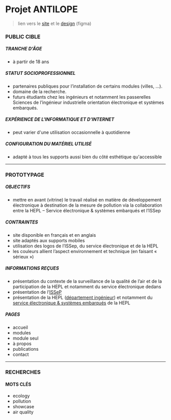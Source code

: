 # Projet ANTILOPE

> lien vers le [site](https://antilope.noemie-vincent.be/) et le [design](https://www.figma.com/file/OTvoSPafjqMoZbjj0xrN3s/Antilope?node-id=42%3A2) (figma)

### PUBLIC CIBLE

##### TRANCHE D'ÂGE

- à partir de 18 ans

##### STATUT SOCIOPROFESSIONNEL

- partenaires publiques pour l’installation de certains modules (villes, …).
- domaine de la recherche.
- futurs étudiants chez les ingénieurs et notamment les passerelles Sciences de l’ingénieur industrielle orientation électronique et systèmes embarqués.

##### EXPÉRIENCE DE L'INFORMATIQUE ET D'INTERNET

- peut varier d'une utilisation occasionnelle à quotidienne

##### CONFIGURATION DU MATÉRIEL UTILISÉ

- adapté à tous les supports aussi bien du côté esthétique qu'accessible

------

### PROTOTYPAGE

##### OBJECTIFS

- mettre en avant (vitrine) le travail réalisé en matière de développement électronique à destination de la mesure de pollution via la collaboration entre la HEPL – Service électronique & systèmes embarqués et l’ISSep

##### CONTRAINTES

- site disponible en français et en anglais
- site adaptés aux supports mobiles
- utilisation des logos de l’ISSep, du service électronique et de la HEPL
- les couleurs allient l’aspect environnement et technique (en faisant « sérieux »)

##### INFORMATIONS REÇUES

- présentation du contexte de la surveillance de la qualité de l’air et de la participation de la HEPL et notamment du service électronique dedans
- présentation de l’[ISSeP](https://www.issep.be/)
- présentation de la HEPL ([département ingénieur](https://www.ingehepl.be)) et notamment du [service électronique & systèmes embarqués](https://www.ingehepl.be/master-en-sciences-de-lingenieur-industriel-orientation-electronique-systemes-embarques/) de la HEPL

##### PAGES

- accueil
- modules
- module seul
- à propos
- publications
- contact

------

### RECHERCHES

#### MOTS CLÉS

- ecology
- pollution
- showcase
- air quality